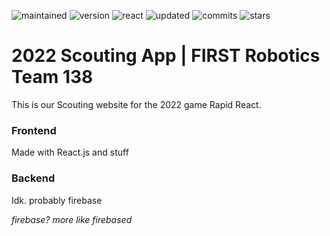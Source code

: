 ![maintained](https://img.shields.io/maintenance/yes/2022?style=flat-square)
![version](https://img.shields.io/github/package-json/v/averwhy/Scouting2022?style=flat-square)
![react](https://img.shields.io/npm/v/react?color=61dbfb&label=react&style=flat-square)
![updated](https://img.shields.io/github/last-commit/averwhy/scouting2022?style=flat-square)
![commits](https://img.shields.io/github/commit-activity/w/averwhy/Scouting2022?color=gree&style=flat-square)
![stars](https://img.shields.io/github/stars/averwhy/Scouting2022?color=gold&style=flat-square)
# 2022 Scouting App | FIRST Robotics Team 138

This is our Scouting website for the 2022 game Rapid React.

### Frontend
Made with React.js and stuff

### Backend
Idk. probably firebase

*firebase? more like firebased*
